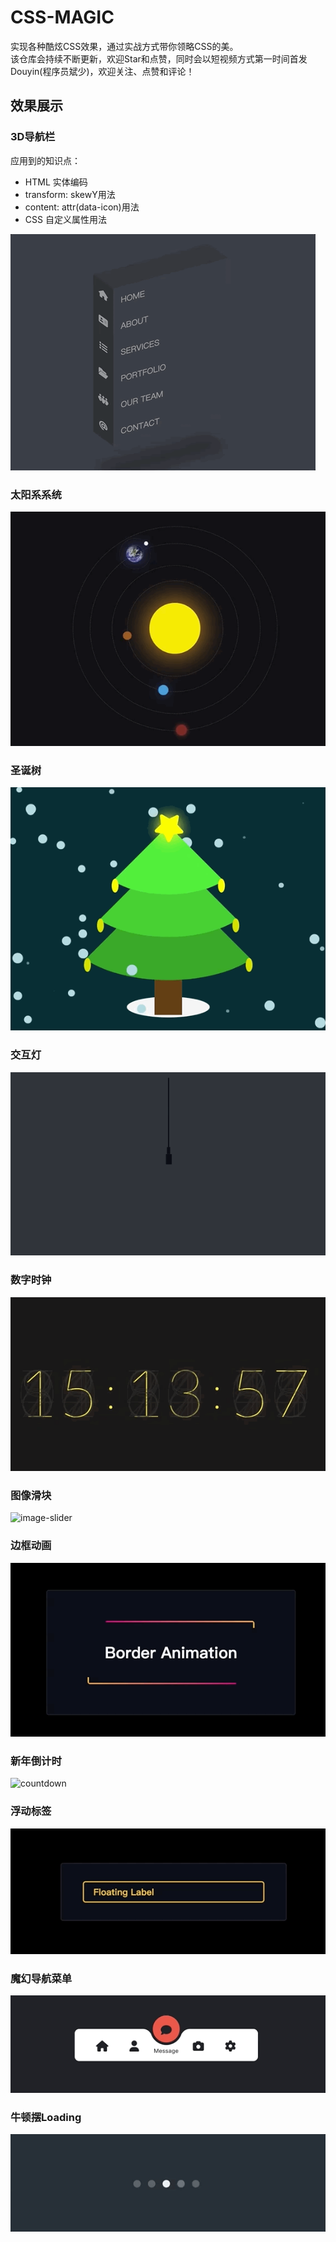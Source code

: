 # CSS-MAGIC
实现各种酷炫CSS效果，通过实战方式带你领略CSS的美。   
该仓库会持续不断更新，欢迎Star和点赞，同时会以短视频方式第一时间首发Douyin(程序员斌少)，欢迎关注、点赞和评论！

## 效果展示
### 3D导航栏
应用到的知识点：   
- HTML 实体编码
- transform: skewY用法
- content: attr(data-icon)用法
- CSS 自定义属性用法
  
![navigation](./apps/3D-navigation/navigation.gif)

### 太阳系系统
![solar-system](./apps/solar-system/solar-system.gif)

### 圣诞树
![crismas-tree](./apps/crismas-tree/crismas.gif)

### 交互灯
![lamp](./apps/lamp/lamp.gif)

### 数字时钟
![digital-clock](./apps/digital-clock/clock.gif)

### 图像滑块
![image-slider](./apps/image-slider/slider.gif)

### 边框动画
![border-animation](./apps/border-animation/border-animation.gif)

### 新年倒计时
![countdown](./apps/countdown-new-year/count-down.gif)

### 浮动标签
![floating-label](./apps/floating-label/floating-label.gif)

### 魔幻导航菜单
![navigation-menu](./apps/navigation-menu/navigation-menu.gif)

### 牛顿摆Loading
![newton-cradle-loading](./apps/newton-cradle-loader/newton-cradle-loader.gif)

